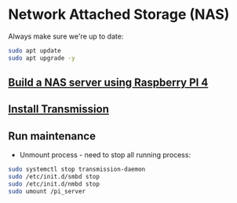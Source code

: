 # Network Attached Storage (NAS)

Always make sure we're up to date:

```bash
sudo apt update
sudo apt upgrade -y
```

## [Build a NAS server using Raspberry PI 4](https://github.com/gmihaila/raspberry_projects/blob/master/nas/samba.md)

## [Install Transmission](https://github.com/gmihaila/raspberry_projects/blob/master/nas/transmission.md)

## Run maintenance

* Unmount process - need to stop all running process:

```bash
sudo systemctl stop transmission-daemon
sudo /etc/init.d/smbd stop
sudo /etc/init.d/nmbd stop
sudo umount /pi_server
```

